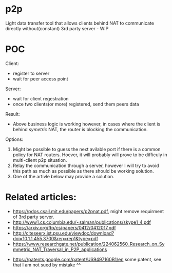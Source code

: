 # p2p
Light data transfer tool that allows clients behind NAT to communicate directly without(constant) 3rd party server - WIP

# POC
Client:
- register to server
- wait for peer access point

Server:
- wait for client regestration
- once two clients(or more) registered, send them peers data

Result:  
- Above business logic is working however, in cases where the client is behind *symetric* NAT, the router is blocking the communication.

Options:  
1. Might be possible to guess the next avilable port if there is a common policy for NAT routers. Hoever, it will probably will prove to be difficuly in multi-client p2p situation.  
2. Relay the communication through a server, however I will try to avoid this path as much as possible as there should be working solution.  
3. One of the artivle below may provide a solution.

# Related articles:
- https://pdos.csail.mit.edu/papers/p2pnat.pdf, might remove requirment of 3rd party server.
- http://www1.cs.columbia.edu/~salman/publications/skype1_4.pdf
- https://arxiv.org/ftp/cs/papers/0412/0412017.pdf
- http://citeseerx.ist.psu.edu/viewdoc/download?doi=10.1.1.455.3700&rep=rep1&type=pdf
- https://www.researchgate.net/publication/224062560_Research_on_Symmetric_NAT_Traversal_in_P2P_applications

* https://patents.google.com/patent/US9497160B1/en some patent, see that I am not sued by mistake  ^^
